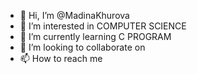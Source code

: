 - 👋 Hi, I’m @MadinaKhurova
- 👀 I’m interested in COMPUTER SCIENCE
- 🌱 I’m currently learning C PROGRAM
- 💞️ I’m looking to collaborate on 
- 📫 How to reach me 

<!---
MadinaKhurova/MadinaKhurova is a ✨ special ✨ repository because its `README.md` (this file) appears on your GitHub profile.
You can click the Preview link to take a look at your changes.
--->
